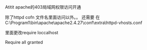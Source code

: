 Atitit apache的403局域网权限访问开通


除了httpd cofn 文件名里面访问以外。。
还需要
在 C:\Program1\bin\apache\apache2.4.27\conf\extra\httpd-vhosts.conf

里面更改require loccalhost

   Require all granted
